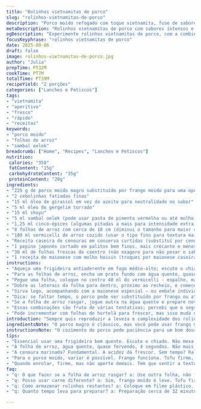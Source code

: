 ```yaml
---
title: "Rolinhos vietnamitas de porco"
slug: "rolinhos-vietnamitas-de-porco"
description: "Porco moído refogado com toque vietnamita, fuse de sabores com cinco-épices, óleo de gergelim e sambal. Envolve tudo em folhas de arroz hidratadas, recheadas com vermicelli, legumes frescos e acompanhamento especial de maionese com hoisin. Técnica e ritmo de cozinha para garantir texturas, aromas e sabor equilibrado. Substituições inteligentes para restringir alergias e evitar deslizes comuns ao trabalhar com folhas delicadas."
metaDescription: "Rolinhos vietnamitas de porco com sabores intensos e frescos. Uma explosão de texturas e aromas, ideal para um lanche leve e saboroso."
ogDescription: "Experimente rolinhos vietnamitas de porco, com a combinação perfeita de sabores e texturas; uma refeição refrescante e deliciosa."
focusKeyphrase: "rolinhos vietnamitas de porco"
date: 2025-09-06
draft: false
image: rolinhos-vietnamitas-de-porco.jpg
author: "Julia"
prepTime: PT32M
cookTime: PT7M
totalTime: PT39M
recipeYield: "2 porções"
categories: ["Lanches e Petiscos"]
tags:
- "vietnamita"
- "aperitivo"
- "fresco"
- "rápido"
- "receitas"
keywords:
- "porco moído"
- "folhas de arroz"
- "sambal oelek"
breadcrumb: ["Home", "Recipes", "Lanches e Petiscos"]
nutrition: 
 calories: "350"
 fatContent: "15g"
 carbohydrateContent: "35g"
 proteinContent: "20g"
ingredients:
- "225 g de porco moído magro substituído por frango moído para uma opção mais leve"
- "2 cebolinhas fatiadas finas"
- "15 ml óleo de girassol em vez de azeite para neutralidade no sabor"
- "5 ml óleo de gergelim torrado"
- "15 ml shoyu"
- "5 ml sambal oelek (pode usar pasta de pimenta vermelha ou até molho de pimenta tipo Tabasco)"
- "1,25 ml cinco-épices (algumas pitadas a mais para intensidade extra)"
- "8 folhas de arroz com cerca de 18 cm (diminui o tamanho para maior controle ao enrolar)"
- "180 ml vermicelli de arroz cozido (usar o tipo fino para textura mais delicada)"
- "Receita caseira de cenouras em conserva curtidas (substituí por cenoura ralada com vinagre de maçã, açúcar e sal – rapidez e sabor vibrante)"
- "1 pepino japonês cortado em palitos bem finos, mais crocante e menos sementes que o libanês"
- "30 ml de folhas frescas de coentro (não exagere para não pesar o sabor)"
- "1 receita de maionese com molho hoisin (troquei por maionese caseira misturada com molho de soja e um pouquinho de pasta de wasabi para um toque diferente)"
instructions:
- "Aqueça uma frigideira antiaderente em fogo médio-alto; escute o chiado ao colocar a gordura - óleo de girassol e óleo de gergelim. Assim que o óleo começar a brilhar, jogue o porco moído em pedaços maiores, não mexa muito para garantir um dourado rústico, quase crocante. Acrescente a cebolinha e deixe sogar juntos por uns minutos. Quando sentir aroma tostado, adicione o shoyu, sambal oelek, cinco-épices, misture rápido – a carne já absorvendo e o cheiro indo pro teto. Desligue o fogo, transfira com uma espátula para uma tigela, deixe amornar antes de refrigerar, uns 25 minutos; isso evita que as folhas fiquem moles no contato."
- "Para as folhas de arroz, encha um prato fundo com água quente, quase fervendo. Mergulhe uma folha por vez, rápido - uns 4 segundos e vai tirando. Tem que ficar maleável mas firme; muito mole e ela rasga fácil no enrolar, muito dura e ela não fecha direito. Coloquem sobre uma tábua limpa e seca. Se grudar, espalhe um pouco de óleo neutro com pincel de silicone."
- "Pegue uma folha, coloque no centro 40 ml do vermicelli - espalhe, mas sem exagero para não comprometer a estrutura. 40 ml do refogado de porco em cima, atento que a carne não esteja quente demais para não derreter a folha. Acrescente cenoura e pepino, a cor vibrante deixa tudo mais bonito; finalize com coentro, sutil, só um toque."
- "Dobre as laterais da folha para dentro, próximo ao recheio, e comece a enrolar, firme e devagar, sentindo a textura mudar, sabendo que o rolinho está ficando compacto. Se apertar demais, a folha pode rasgar e a parte inferior abrir. Coloque do lado da dobra para evitar desmanchar."
- "Sirva logo, acompanhando com a maionese especial – ou embale individualmente em filme plástico para evitar ressecamento, perfeita para levar no almoço rápido."
- "Dica: se faltar tempo, o porco pode ser substituído por frango ou até tofu firme temperado, e o vermicelli pode ser trocado por arroz integral cozido para variações."
- "Se a folha de arroz rasgar, jogue outra na água quente e prepare novamente, não force o uso da primeira porque a experiência no paladar sofre com a textura quebrada."
- "Essas combinações são fruto de várias tentativas; percebi que o segredo está no controle do tempo a folha na água e no equilíbrio do recheio para que o rolinho fique consistente e saboroso, nem seco nem encharcado."
- "Pode incrementar com folhas de hortelã para frescor, mas isso muda o perfil clássico vietnamita."
introduction: "Sempre quis reproduzir a leveza e complexidade dos rolinhos vietnamitas que experimentei nas ruas de Saigon. Entre erros e acertos, aprendi que a textura da carne é fundamental – não moer demais e garantir um pouco de firmeza. O segredo está também no preparo das folhas de arroz, que não podem ficar moles demais para que o rolinho segure bem, sem rasgar ao enrolar. Uso o aroma do óleo de gergelim para dar aquele toque inconfundível e um pouco de sambal oelek para trazer o calor na medida. O resultado é uma explosão de sabores e texturas – crocante, fresco, picante, tudo junto, fácil de fazer e indispensável para quem curte cozinha asiática do cotidiano."
ingredientsNote: "O porco magro é clássico, mas você pode usar frango moído para uma alternativa mais leve ou mesmo carne bovina bem moída se preferir um sabor mais pesado. Para o óleo, o azeite pode pesar no sabor, então prefiro girassol, pois deixa o óleo de gergelim brilhar. O sambal oelek é fantástico, mas no sufoco, uma pimenta vermelha fresca bem picada pode substituir. A cenoura marinada é fundamental para trazer acidez e crocância, mas se não tiver tempo, uma cenoura ralada com um toque de limão adéqua. Pepino japonês tem menos semente e rende mais crocância que o libanês. A maionese com hoisin é a cereja do bolo, mas um toque de wasabi deixa o molho mais interessante e saboroso."
instructionsNote: "O cozimento do porco pede paciência para um bom dourado - não se apresse mexendo a carne que queria pedaços pequenos. Use a frigideira quente e óleo bem quente para começar, espere o chiado claro antes de despejar a carne. Depois de refogar, desligue e espere esfriar para preservar a integridade das folhas na montagem, evitando que amoleçam. A reidratação da folha de arroz é aquela parte que parece simples, mas controla todo o sucesso do prato; timing de 4 a 5 segundos na água quente é crucial, para garantir maleabilidade com firmeza. No enrolar, preste atenção:, não aperte demais nem deixe folgas. Para transportar ou guardar, filme plástico é salva-vidas para evitar ressecamento. Com essas dicas, controle textura, sabor e aproveite um clássico que conquista pelo contraste e delicadeza."
tips:
- "Essencial usar uma frigideira bem quente. Escute o chiado. Não mexa demais. Deixe a carne dourar. Cortes maiores. Resultado crocante sempre. Isso faz diferença."
- "A folha de arroz, água quente, quase fervendo, 4 segundos. Não mais. Simples, mas crucial. Maleável, mas não mole. Rasgou? A outra, rápido, volta pra água."
- "A cenoura marinada? Fundamental. A acidez dá frescor. Sem tempo? Ralada com limão, perfeito. E o pepino? Japonês é melhor, menos semente. Melhora a crocância."
- "Para o porco moído, variar é possível. Frango funciona. Tofu firme, só temperar bem, e tá tudo certo. Combinando, posso criar novas versões"
- "Quando enrolar, firme, mas não aperte demais. Tem que sentir a textura. Não deixe buracos. Para guardar, filme plástico é salvador. Mantém a umidade."
faq:
- "q: O que fazer se a folha de arroz rasgar? a: Use outra folha, não force. Tempo de imersão é essencial. Não comprometa a receita."
- "q: Posso usar carne diferente? a: Sim, frango moído é leve. Tofu firme também. Ajuste temperos. Importante manter o sabor."
- "q: Como armazenar rolinhos restantes? a: Coloque em filme plástico. Evita ressecamento. Pode armazenar na geladeira por até um dia."
- "q: Quanto tempo leva para preparar? a: Preparação cerca de 32 minutos. Cozimento rápido - 7 minutos. Faça tudo com calma e atenção."

---
```

